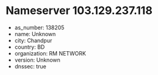 # Nameserver 103.129.237.118

* as_number: 138205
* name: Unknown
* city: Chandpur
* country: BD
* organization: RM NETWORK
* version: Unknown
* dnssec: true
